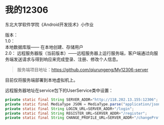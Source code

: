 # 我的12306
东北大学软件学院《Android开发技术》小作业   
    
版本：   
1.0：   
本地数据库版——
在本地创建、存储用户   
2.0：
远程服务器版（当前版本）——远程服务器上运行服务端，客户端通过向服务端发送请求与得到响应来完成登录、注册、修改个人信息。   

> 服务端项目地址：https://github.com/qiurungeng/My12306-server

目前仅将服务端部署到本地虚拟机上。

远程服务器地址在service包下的UserService类中设置：   

```java
private static final String SERVER_ADDR="http://118.202.13.155:12306";
private static final MediaType JSON = MediaType.parse("application/json; charset=utf-8");
private static final String LOGIN_URL=SERVER_ADDR+"/login";
private static final String REGISTER_URL=SERVER_ADDR+"/register";
private static final String CHANGE_PROFILE_URL=SERVER_ADDR+"/changeProfile";
```

